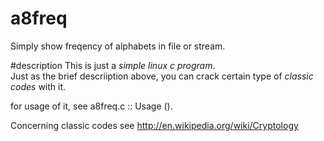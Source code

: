 a8freq
======

Simply show freqency of alphabets in file or stream.

#description
This is just a *simple linux c program*.  
Just as the brief descriiption above, you can crack certain type of *classic codes* with it.  
  
for usage of it, see a8freq.c :: Usage ().  
  
Concerning classic codes see http://en.wikipedia.org/wiki/Cryptology   
